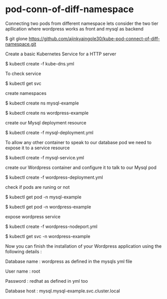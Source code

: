 # pod-conn-of-diff-namespace
Connecting two pods from different namespace
lets consider the two tier apllication where wordpress works as front and mysql as backend

$ git glone https://github.com/ajinkyaingole30/kube-pod-connect-of-diff-namespace.git

Create a basic Kubernetes Service for a HTTP server

$ kubectl create -f kube-dns.yml

To check service

$ kubectl get svc

create namespaces

$ kubectl create ns mysql-example

$ kubectl create ns wordpress-example

create our Mysql deployment resource

$ kubectl create -f mysql-deployment.yml

To allow any other container to speak to our database pod we need to expose it to a service resource

$ kubectl create -f mysql-service.yml

create our Wordpress container and configure it to talk to our Mysql pod

$ kubectl create -f wordpress-deployment.yml

check if pods are runing or not

$ kubectl get pod -n mysql-example

$ kubectl get pod -n wordpress-example

expose wordpress service

$ kubectl create -f wordpress-nodeport.yml

$ kubectl get svc -n wordpress-example

Now you can finish the installation of your Wordpress application using the following details :

Database name : wordpress as defined in the mysqls yml file

User name : root

Password : redhat as defined in yml too

Database host : mysql.mysql-example.svc.cluster.local
